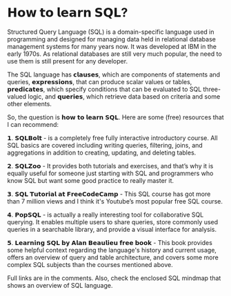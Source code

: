 # 𝗛𝗼𝘄 𝘁𝗼 𝗹𝗲𝗮𝗿𝗻 𝗦𝗤𝗟?

Structured Query Language (SQL) is a domain-specific language used in programming and designed for managing data held in relational database management systems for many years now. It was developed at IBM in the early 1970s. As relational databases are still very much popular, the need to use them is still present for any developer.

The SQL language has 𝗰𝗹𝗮𝘂𝘀𝗲𝘀, which are components of statements and queries, 𝗲𝘅𝗽𝗿𝗲𝘀𝘀𝗶𝗼𝗻𝘀, that can produce scalar values or tables, 𝗽𝗿𝗲𝗱𝗶𝗰𝗮𝘁𝗲𝘀, which specify conditions that can be evaluated to SQL three-valued logic, and 𝗾𝘂𝗲𝗿𝗶𝗲𝘀, which retrieve data based on criteria and some other elements.

So, the question is 𝗵𝗼𝘄 𝘁𝗼 𝗹𝗲𝗮𝗿𝗻 𝗦𝗤𝗟. Here are some (free) resources that I can recommend:

𝟭. 𝗦𝗤𝗟𝗕𝗼𝗹𝘁 - is a completely free fully interactive introductory course. All SQL basics are covered including writing queries, filtering, joins, and aggregations in addition to creating, updating, and deleting tables.

𝟮. 𝗦𝗤𝗟𝗭𝗼𝗼 - It provides both tutorials and exercises, and that’s why it is equally useful for someone just starting with SQL and programmers who know SQL but want some good practice to really master it.

𝟯. 𝗦𝗤𝗟 𝗧𝘂𝘁𝗼𝗿𝗶𝗮𝗹 𝗮𝘁 𝗙𝗿𝗲𝗲𝗖𝗼𝗱𝗲𝗖𝗮𝗺𝗽 - This SQL course has got more than 7 million views and I think it's Youtube’s most popular free SQL course.

𝟰. 𝗣𝗼𝗽𝗦𝗤𝗟 - is actually a really interesting tool for collaborative SQL querying. It enables multiple users to share queries, store commonly used queries in a searchable library, and provide a visual interface for analysis.

𝟱. 𝗟𝗲𝗮𝗿𝗻𝗶𝗻𝗴 𝗦𝗤𝗟 𝗯𝘆 𝗔𝗹𝗮𝗻 𝗕𝗲𝗮𝘂𝗹𝗶𝗲𝘂 𝗳𝗿𝗲𝗲 𝗯𝗼𝗼𝗸 - This book provides some helpful context regarding the language's history and current usage, offers an overview of query and table architecture, and covers some more complex SQL subjects than the courses mentioned above.

Full links are in the comments. Also, check the enclosed SQL mindmap that shows an overview of SQL language.
